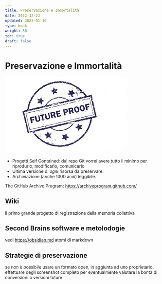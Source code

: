 ```yaml
---
title: Preservazione e Immortalità
date: 2022-12-23
updated: 2023-01-16
type: book
weight: 80
toc: true
draft: false
---
```

# Preservazione e Immortalità

![](img/future_proof_approved.webp)

- Progetti Self Contained: dal repo Git vorrei avere tutto il minimo per riprodurlo, modificarlo, comunicarlo
- Ultima versione di _ogni_ risorsa da preservare.
- Archiviazione (anche 1000 anni) leggibile.

The GitHub Archive Program:
<https://archiveprogram.github.com/>

## Wiki
il primo grande progetto di registrazione della memoria collettiva

## Second Brains software e metolodogie
vedi <https://obsidian.md>
atomi di markdown

## Strategie di preservazione
se non è possibile usare un formato open, in aggiunta ad uno proprietario, effettuare degli screenshot completo per eventualmente valutare la bontà di conversioni o versioni future.
